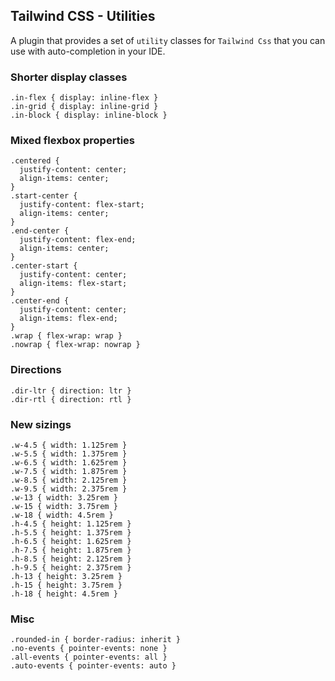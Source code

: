 ## Tailwind CSS - Utilities

A plugin that provides a set of `utility` classes for `Tailwind Css` that you can use with auto-completion in your IDE.

### Shorter display classes

```
.in-flex { display: inline-flex }
.in-grid { display: inline-grid }
.in-block { display: inline-block }
```

### Mixed flexbox properties

```
.centered {
  justify-content: center;
  align-items: center;
}
.start-center {
  justify-content: flex-start;
  align-items: center;
}
.end-center {
  justify-content: flex-end;
  align-items: center;
}
.center-start {
  justify-content: center;
  align-items: flex-start;
}
.center-end {
  justify-content: center;
  align-items: flex-end;
}
.wrap { flex-wrap: wrap }
.nowrap { flex-wrap: nowrap }
```

### Directions

```
.dir-ltr { direction: ltr }
.dir-rtl { direction: rtl }
```

### New sizings

```
.w-4.5 { width: 1.125rem }
.w-5.5 { width: 1.375rem }
.w-6.5 { width: 1.625rem }
.w-7.5 { width: 1.875rem }
.w-8.5 { width: 2.125rem }
.w-9.5 { width: 2.375rem }
.w-13 { width: 3.25rem }
.w-15 { width: 3.75rem }
.w-18 { width: 4.5rem }
.h-4.5 { height: 1.125rem }
.h-5.5 { height: 1.375rem }
.h-6.5 { height: 1.625rem }
.h-7.5 { height: 1.875rem }
.h-8.5 { height: 2.125rem }
.h-9.5 { height: 2.375rem }
.h-13 { height: 3.25rem }
.h-15 { height: 3.75rem }
.h-18 { height: 4.5rem }
```

### Misc

```
.rounded-in { border-radius: inherit }
.no-events { pointer-events: none }
.all-events { pointer-events: all }
.auto-events { pointer-events: auto }
```
